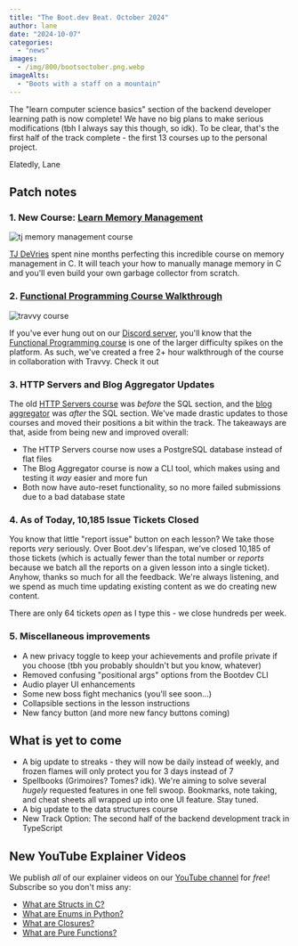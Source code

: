 ```yaml
---
title: "The Boot.dev Beat. October 2024"
author: lane
date: "2024-10-07"
categories:
  - "news"
images:
  - /img/800/bootsoctober.png.webp
imageAlts:
  - "Boots with a staff on a mountain"
---
```


The "learn computer science basics" section of the backend developer learning path is now complete! We have no big plans to make serious modifications (tbh I always say this though, so idk). To be clear, that's the first half of the track complete - the first 13 courses up to the personal project.

Elatedly, Lane

## Patch notes

### 1. New Course: [Learn Memory Management](https://www.boot.dev/courses/learn-memory-management-c)

![tj memory management course](/img/800/learn-memory-management.png.webp)

[TJ DeVries](https://www.boot.dev/teachers/tj-devries) spent nine months perfecting this incredible course on memory management in C. It will teach your how to manually manage memory in C and you'll even build your own garbage collector from scratch.

### 2. [Functional Programming Course Walkthrough](https://www.youtube.com/watch?v=5QZYGU0C2OA)

![travvy course](/img/800/travvywalkthrough.jpg.webp)

If you've ever hung out on our [Discord server](https://www.boot.dev/community), you'll know that the [Functional Programming course](https://www.boot.dev/courses/learn-functional-programming-python) is one of the larger difficulty spikes on the platform. As such, we've created a free 2+ hour walkthrough of the course in collaboration with Travvy. Check it out

### 3. HTTP Servers and Blog Aggregator Updates

The old [HTTP Servers course](https://www.boot.dev/courses/learn-http-servers-golang) was _before_ the SQL section, and the [blog aggregator](https://www.boot.dev/courses/build-blog-aggregator) was _after_ the SQL section. We've made drastic updates to those courses and moved their positions a bit within the track. The takeaways are that, aside from being new and improved overall:

- The HTTP Servers course now uses a PostgreSQL database instead of flat files
- The Blog Aggregator course is now a CLI tool, which makes using and testing it _way_ easier and more fun
- Both now have auto-reset functionality, so no more failed submissions due to a bad database state

### 4. As of Today, 10,185 Issue Tickets Closed

You know that little "report issue" button on each lesson? We take those reports _very_ seriously. Over Boot.dev's lifespan, we've closed 10,185 of those tickets (which is actually fewer than the total number or _reports_ because we batch all the reports on a given lesson into a single ticket). Anyhow, thanks so much for all the feedback. We're always listening, and we spend as much time updating existing content as we do creating new content.

There are only 64 tickets _open_ as I type this - we close hundreds per week.

### 5. Miscellaneous improvements

- A new privacy toggle to keep your achievements and profile private if you choose (tbh you probably shouldn't but you know, whatever)
- Removed confusing "positional args" options from the Bootdev CLI
- Audio player UI enhancements
- Some new boss fight mechanics (you'll see soon...)
- Collapsible sections in the lesson instructions
- New fancy button (and more new fancy buttons coming)

## What is yet to come

- A big update to streaks - they will now be daily instead of weekly, and frozen flames will only protect you for 3 days instead of 7
- Spellbooks (Grimoires? Tomes? idk). We're aiming to solve several _hugely_ requested features in one fell swoop. Bookmarks, note taking, and cheat sheets all wrapped up into one UI feature. Stay tuned.
- A big update to the data structures course
- New Track Option: The second half of the backend development track in TypeScript

## New YouTube Explainer Videos

We publish _all_ of our explainer videos on our [YouTube channel](https://www.youtube.com/@bootdotdev?sub_confirmation=1) for _free_! Subscribe so you don't miss any:

- [What are Structs in C?](https://www.youtube.com/watch?v=7daqauCVJZg)
- [What are Enums in Python?](https://www.youtube.com/watch?v=l1hZaTfFxQ4)
- [What are Closures?](https://www.youtube.com/watch?v=pFCxMr5T2mY)
- [What are Pure Functions?](https://www.youtube.com/watch?v=fs8jgUMsaL8)
